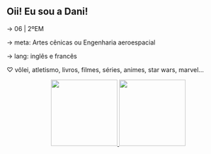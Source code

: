 ## Oii! Eu sou a Dani!

→ 06 | 2ºEM 

→ meta: Artes cênicas ou Engenharia aeroespacial 

→ lang: inglês e francês 


♡ vôlei, atletismo, livros, filmes, séries, animes, star wars, marvel…

<div align="center">
  <a href="https://github.com/DaniIvanike">
  <img height="150em" src="https://github-readme-stats.vercel.app/api?username=DaniIvanike&show_icons=true&theme=omni&include_all_commits=true&count_private=true"/>
  <img height="150em" src="https://github-readme-stats.vercel.app/api/top-langs/?username=DaniIvanike&layout=compact&langs_count=7&theme=omni"/>
</div>

